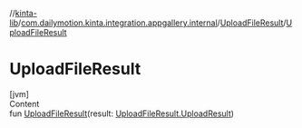 //[kinta-lib](../../../index.md)/[com.dailymotion.kinta.integration.appgallery.internal](../index.md)/[UploadFileResult](index.md)/[UploadFileResult](-upload-file-result.md)



# UploadFileResult  
[jvm]  
Content  
fun [UploadFileResult](-upload-file-result.md)(result: [UploadFileResult.UploadResult](-upload-result/index.md))  



